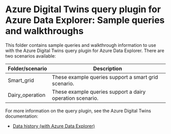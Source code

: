 # Azure Digital Twins query plugin for Azure Data Explorer: Sample queries and walkthroughs

This folder contains sample queries and walkthrough information to use with the Azure Digital Twins query plugin for Azure Data Explorer. There are two scenarios available:

| Folder/scenario | Description |
| --- | --- |
| Smart_grid | These example queries support a smart grid scenario. |
| Dairy_operation | These example queries support a dairy operation scenario. |

For more information on the query plugin, see the Azure Digital Twins documentation:
* [Data history (with Azure Data Explorer)](https://docs.microsoft.com/azure/digital-twins/concepts-data-history)